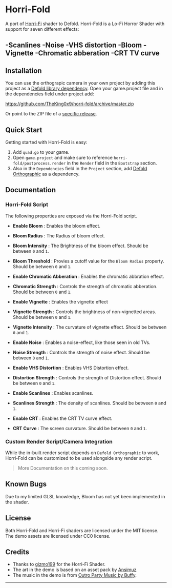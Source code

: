 # Horri-Fold

A port of [Horri-Fi](https://gizmo199.itch.io/horri-fi) shader to Defold.
Horri-Fold is a Lo-Fi Horror Shader with support for seven different effects:

-Scanlines -Noise -VHS distortion -Bloom -Vignette -Chromatic abberation -CRT TV curve
---

## Installation
You can use the orthograpic camera in your own project by adding this project as
a [Defold library dependency](http://www.defold.com/manuals/libraries/).
Open your game.project file and in the dependencies field under project add:

https://github.com/TheKing0x9/horri-fold/archive/master.zip

Or point to the ZIP file of a [specific release](https://github.com/TheKing0x9/horri-fold/releases).

## Quick Start
Getting started with Horri-Fold is easy:

1. Add `quad.go` to your game.
2. Open `game.project` and make sure to reference `horri-fold/postprocess.render`
in the `Render` field in the `Bootstrap` section.
3. Also in the `Dependencies` field in the `Project` section, add [Defold Orthographic](https://github.com/britzl/defold-orthographic)
as a dependency.

## Documentation

### Horri-Fold Script
The following properties are exposed via the Horri-Fold script.

  - **Enable Bloom** : Enables the bloom effect.
  - **Bloom Radius** : The Radius of bloom effect.
  - **Bloom Intensity** : The Brightness of the bloom effect. Should be between `0` and `1`.
  - **Bloom Threshold** : Provies a cutoff value for the `Bloom Radius` property.
  Should be between `0` and `1`.

  - **Enable Chromatic Abberation** : Enables the chromatic abbration effect.
  - **Chromatic Strength** : Controls the strength of chromatic abberation.
  Should be between `0` and `1`.

  - **Enable Vignette** : Enables the vignette effect
  - **Vignette Strength** : Controls the brightness of non-vignetted areas.
  Should be between `0` and `1`.
  - **Vignette Intensity** : The curvature of vignette effect.
  Should be between `0` and `1`.

  - **Enable Noise** : Enables a noise-effect, like those seen in old TVs.
  - **Noise Strength** : Controls the strength of noise effect.
  Should be between `0` and `1`.

  - **Enable VHS Distortion** : Enables VHS Distortion effect.
  - **Distortion Strength** : Controls the strength of Distortion effect.
  Should be between `0` and `1`.

  - **Enable Scanlines** : Enables scanlines.
  - **Scanlines Strength** : The density of scanlines.
  Should be between `0` and `1`.

  - **Enable CRT** : Enables the CRT TV curve effect.
  - **CRT Curve** : The screen curvature. Should be between `0` and `1`.

### Custom Render Script/Camera Integration
While the in-built render script depends on `Defold Orthographic` to work,
Horri-Fold can be customized to be used alongside any render script.

> More Documentation on this coming soon.

## Known Bugs

Due to my limited GLSL knowledge, Bloom has not yet been implemented in the shader.

## License
Both Horri-Fold and Horri-Fi shaders are licensed under the MIT license.
The demo assets are licensed under CC0 license.

## Credits

  - Thanks to [gizmo199](https://gizmo199.itch.io) for the Horri-Fi Shader.
  - The art in the demo is based on an asset pack by [Ansimuz](Ansimuz.itch.io)
  - The music in the demo is from [Outro Party Music by Buffy](https://opengameart.org/content/outro-party-music).
---
